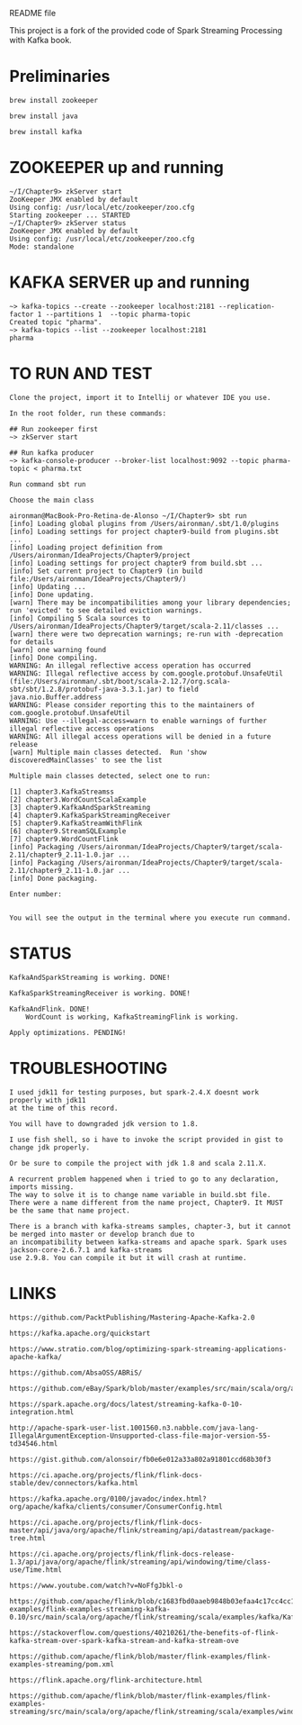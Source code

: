 README file

This project is a fork of the provided code of Spark Streaming Processing with Kafka book. 

# Preliminaries

	brew install zookeeper

	brew install java

	brew install kafka


# ZOOKEEPER up and running
	~/I/Chapter9> zkServer start
	ZooKeeper JMX enabled by default
	Using config: /usr/local/etc/zookeeper/zoo.cfg
	Starting zookeeper ... STARTED
	~/I/Chapter9> zkServer status
	ZooKeeper JMX enabled by default
	Using config: /usr/local/etc/zookeeper/zoo.cfg
	Mode: standalone

# KAFKA SERVER up and running 

	~> kafka-topics --create --zookeeper localhost:2181 --replication-factor 1 --partitions 1  --topic pharma-topic
	Created topic "pharma".
	~> kafka-topics --list --zookeeper localhost:2181
	pharma

# TO RUN AND TEST
	
	Clone the project, import it to Intellij or whatever IDE you use.

	In the root folder, run these commands:

	## Run zookeeper first
	~> zkServer start 

	## Run kafka producer
	~> kafka-console-producer --broker-list localhost:9092 --topic pharma-topic < pharma.txt

	Run command sbt run

	Choose the main class

	aironman@MacBook-Pro-Retina-de-Alonso ~/I/Chapter9> sbt run
	[info] Loading global plugins from /Users/aironman/.sbt/1.0/plugins
	[info] Loading settings for project chapter9-build from plugins.sbt ...
	[info] Loading project definition from /Users/aironman/IdeaProjects/Chapter9/project
	[info] Loading settings for project chapter9 from build.sbt ...
	[info] Set current project to Chapter9 (in build file:/Users/aironman/IdeaProjects/Chapter9/)
	[info] Updating ...
	[info] Done updating.
	[warn] There may be incompatibilities among your library dependencies; run 'evicted' to see detailed eviction warnings.
	[info] Compiling 5 Scala sources to /Users/aironman/IdeaProjects/Chapter9/target/scala-2.11/classes ...
	[warn] there were two deprecation warnings; re-run with -deprecation for details
	[warn] one warning found
	[info] Done compiling.
	WARNING: An illegal reflective access operation has occurred
	WARNING: Illegal reflective access by com.google.protobuf.UnsafeUtil (file:/Users/aironman/.sbt/boot/scala-2.12.7/org.scala-sbt/sbt/1.2.8/protobuf-java-3.3.1.jar) to field java.nio.Buffer.address
	WARNING: Please consider reporting this to the maintainers of com.google.protobuf.UnsafeUtil
	WARNING: Use --illegal-access=warn to enable warnings of further illegal reflective access operations
	WARNING: All illegal access operations will be denied in a future release
	[warn] Multiple main classes detected.  Run 'show discoveredMainClasses' to see the list

	Multiple main classes detected, select one to run:

 	[1] chapter3.KafkaStreamss
 	[2] chapter3.WordCountScalaExample
 	[3] chapter9.KafkaAndSparkStreaming
 	[4] chapter9.KafkaSparkStreamingReceiver
 	[5] chapter9.KafkaStreamWithFlink
 	[6] chapter9.StreamSQLExample
 	[7] chapter9.WordCountFlink
	[info] Packaging /Users/aironman/IdeaProjects/Chapter9/target/scala-2.11/chapter9_2.11-1.0.jar ...
	[info] Packaging /Users/aironman/IdeaProjects/Chapter9/target/scala-2.11/chapter9_2.11-1.0.jar ...
	[info] Done packaging.

	Enter number: 
 

	You will see the output in the terminal where you execute run command.

# STATUS

	KafkaAndSparkStreaming is working. DONE!

	KafkaSparkStreamingReceiver is working. DONE!

	KafkaAndFlink. DONE!
		WordCount is working, KafkaStreamingFlink is working. 

	Apply optimizations. PENDING!

# TROUBLESHOOTING

	I used jdk11 for testing purposes, but spark-2.4.X doesnt work properly with jdk11 
	at the time of this record. 
	
	You will have to downgraded jdk version to 1.8. 

	I use fish shell, so i have to invoke the script provided in gist to change jdk properly.

	Or be sure to compile the project with jdk 1.8 and scala 2.11.X.

	A recurrent problem happened when i tried to go to any declaration, imports missing. 
	The way to solve it is to change name variable in build.sbt file. 
	There were a name different from the name project, Chapter9. It MUST be the same that name project. 

	There is a branch with kafka-streams samples, chapter-3, but it cannot be merged into master or develop branch due to 
	an incompatibility between kafka-streams and apache spark. Spark uses jackson-core-2.6.7.1 and kafka-streams
	use 2.9.8. You can compile it but it will crash at runtime.

# LINKS

	https://github.com/PacktPublishing/Mastering-Apache-Kafka-2.0

	https://kafka.apache.org/quickstart

	https://www.stratio.com/blog/optimizing-spark-streaming-applications-apache-kafka/

	https://github.com/AbsaOSS/ABRiS/

	https://github.com/eBay/Spark/blob/master/examples/src/main/scala/org/apache/spark/examples/streaming/DirectKafkaWordCount.scala

	https://spark.apache.org/docs/latest/streaming-kafka-0-10-integration.html

	http://apache-spark-user-list.1001560.n3.nabble.com/java-lang-IllegalArgumentException-Unsupported-class-file-major-version-55-td34546.html

	https://gist.github.com/alonsoir/fb0e6e012a33a802a91801ccd68b30f3

	https://ci.apache.org/projects/flink/flink-docs-stable/dev/connectors/kafka.html

	https://kafka.apache.org/0100/javadoc/index.html?org/apache/kafka/clients/consumer/ConsumerConfig.html

	https://ci.apache.org/projects/flink/flink-docs-master/api/java/org/apache/flink/streaming/api/datastream/package-tree.html

	https://ci.apache.org/projects/flink/flink-docs-release-1.3/api/java/org/apache/flink/streaming/api/windowing/time/class-use/Time.html

	https://www.youtube.com/watch?v=NoFfgJbkl-o

	https://github.com/apache/flink/blob/c1683fbd0aaeb9848b03efaa4c17cc4cc159711c/flink-examples/flink-examples-streaming-kafka-0.10/src/main/scala/org/apache/flink/streaming/scala/examples/kafka/Kafka010Example.scala

	https://stackoverflow.com/questions/40210261/the-benefits-of-flink-kafka-stream-over-spark-kafka-stream-and-kafka-stream-ove

	https://github.com/apache/flink/blob/master/flink-examples/flink-examples-streaming/pom.xml

	https://flink.apache.org/flink-architecture.html

	https://github.com/apache/flink/blob/master/flink-examples/flink-examples-streaming/src/main/scala/org/apache/flink/streaming/scala/examples/windowing/SessionWindowing.scala

	
	